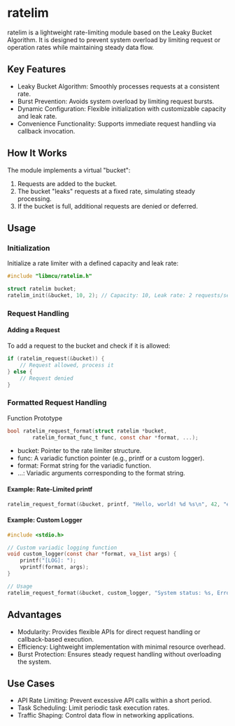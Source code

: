 # ratelim
ratelim is a lightweight rate-limiting module based on the Leaky Bucket Algorithm. It is designed to prevent system overload by limiting request or operation rates while maintaining steady data flow.

## Key Features
- Leaky Bucket Algorithm: Smoothly processes requests at a consistent rate.
- Burst Prevention: Avoids system overload by limiting request bursts.
- Dynamic Configuration: Flexible initialization with customizable capacity and leak rate.
- Convenience Functionality: Supports immediate request handling via callback invocation.

## How It Works
The module implements a virtual "bucket":

1. Requests are added to the bucket.
2. The bucket "leaks" requests at a fixed rate, simulating steady processing.
3. If the bucket is full, additional requests are denied or deferred.

## Usage
### Initialization
Initialize a rate limiter with a defined capacity and leak rate:

```c
#include "libmcu/ratelim.h"

struct ratelim bucket;
ratelim_init(&bucket, 10, 2); // Capacity: 10, Leak rate: 2 requests/second
```

### Request Handling
#### Adding a Request
To add a request to the bucket and check if it is allowed:

```c
if (ratelim_request(&bucket)) {
    // Request allowed, process it
} else {
    // Request denied
}
```

### Formatted Request Handling
Function Prototype

```c
bool ratelim_request_format(struct ratelim *bucket,
        ratelim_format_func_t func, const char *format, ...);
```

- bucket: Pointer to the rate limiter structure.
- func: A variadic function pointer (e.g., printf or a custom logger).
- format: Format string for the variadic function.
- ...: Variadic arguments corresponding to the format string.

#### Example: Rate-Limited printf

```c
ratelim_request_format(&bucket, printf, "Hello, world! %d %s\n", 42, "example");
```

#### Example: Custom Logger

```c
#include <stdio.h>

// Custom variadic logging function
void custom_logger(const char *format, va_list args) {
    printf("[LOG]: ");
    vprintf(format, args);
}

// Usage
ratelim_request_format(&bucket, custom_logger, "System status: %s, Error code: %d\n", "OK", 0);
```

## Advantages
- Modularity: Provides flexible APIs for direct request handling or callback-based execution.
- Efficiency: Lightweight implementation with minimal resource overhead.
- Burst Protection: Ensures steady request handling without overloading the system.

## Use Cases
- API Rate Limiting: Prevent excessive API calls within a short period.
- Task Scheduling: Limit periodic task execution rates.
- Traffic Shaping: Control data flow in networking applications.
